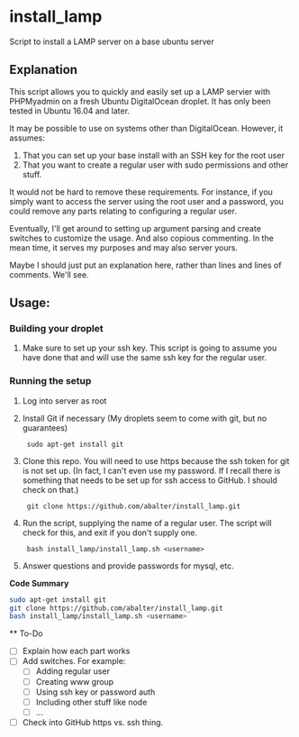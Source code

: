 # install_lamp
Script to install a LAMP server on a base ubuntu server

## Explanation
This script allows you to quickly and easily set up a LAMP servier with PHPMyadmin on a fresh 
Ubuntu DigitalOcean droplet. It has only been tested in Ubuntu 16.04 and later.

It may be possible to use on systems other than DigitalOcean. However, it assumes:

1. That you can set up your base install with an SSH key for the root user
1. That you want to create a regular user with sudo permissions and other stuff.

It would not be hard to remove these requirements. For instance, if you simply want to access the 
server using the root user and a password, you could remove any parts relating to configuring a
regular user.

Eventually, I'll get around to setting up argument parsing and create switches to customize the 
usage. And also copious commenting. In the mean time, it serves my purposes and may also server yours.

Maybe I should just put an explanation here, rather than lines and lines of comments. We'll see.

## Usage:
### Building your droplet
1. Make sure to set up your ssh key. This script is going to assume you have done that
  and will use the same ssh key for the regular user.

### Running the setup
1. Log into server as root
1. Install Git if necessary (My droplets seem to come with git, but no guarantees)

        sudo apt-get install git

1. Clone this repo. You will need to use https because the ssh token for git is not set up.
  (In fact, I can't even use my password. If I recall there is something that needs to be set up
  for ssh access to GitHub. I should check on that.)
    
        git clone https://github.com/abalter/install_lamp.git

1. Run the script, supplying the name of a regular user. The script will check for this, and exit
  if you don't supply one.
    
        bash install_lamp/install_lamp.sh <username>

1. Answer questions and provide passwords for mysql, etc.
  
**Code Summary**

```bash
sudo apt-get install git
git clone https://github.com/abalter/install_lamp.git
bash install_lamp/install_lamp.sh <username>
```

** To-Do
-[ ] Explain how each part works
-[ ] Add switches. For example:
  -[ ] Adding regular user
  -[ ] Creating www group
  -[ ] Using ssh key or password auth
  -[ ] Including other stuff like node
  -[ ] ...
-[ ] Check into GitHub https vs. ssh thing.
